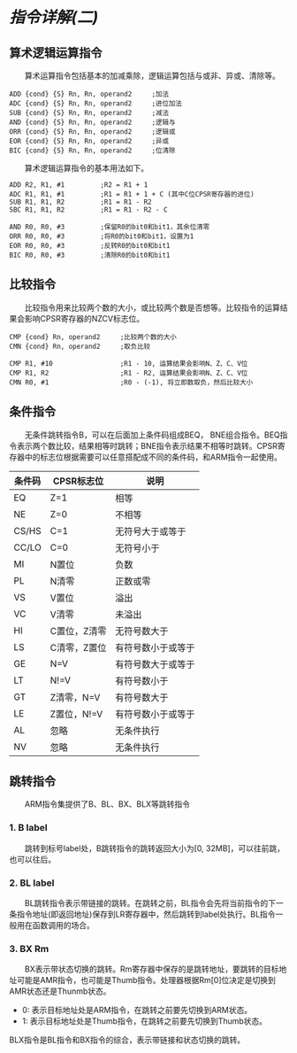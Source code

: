 # *指令详解(二)*

## 算术逻辑运算指令

&emsp;&emsp;算术运算指令包括基本的加减乘除，逻辑运算包括与或非、异或、清除等。

    ADD {cond} {S} Rn, Rn, operand2     ;加法
    ADC {cond} {S} Rn, Rn, operand2     ;进位加法
    SUB {cond} {S} Rn, Rn, operand2     ;减法              
    AND {cond} {S} Rn, Rn, operand2     ;逻辑与  
    ORR {cond} {S} Rn, Rn, operand2     ;逻辑或  
    EOR {cond} {S} Rn, Rn, operand2     ;异或  
    BIC {cond} {S} Rn, Rn, operand2     ;位清除

&emsp;&emsp;算术逻辑运算指令的基本用法如下。
    
    ADD R2, R1, #1         ;R2 = R1 + 1
    ADC R1, R1, #1         ;R1 = R1 + 1 + C (其中C位CPSR寄存器的进位) 
    SUB R1, R1, R2         ;R1 = R1 - R2
    SBC R1, R1, R2         ;R1 = R1 - R2 - C

    AND R0, R0, #3         ;保留R0的bit0和bit1，其余位清零
    ORR R0, R0, #3         ;将R0的bit0和bit1，设置为1
    EOR R0, R0, #3         ;反转R0的bit0和bit1
    BIC R0, R0, #3         ;清除R0的bit0和bit1

## 比较指令

&emsp;&emsp;比较指令用来比较两个数的大小，或比较两个数是否想等。比较指令的运算结果会影响CPSR寄存器的NZCV标志位。

    CMP {cond} Rn, operand2     ;比较两个数的大小
    CMN {cond} Rn, operand2     ;取负比较

    CMP R1, #10                 ;R1 - 10, 运算结果会影响N、Z、C、V位
    CMP R1, R2                  ;R1 - R2, 运算结果会影响N、Z、C、V位
    CMN R0, #1                  ;R0 - (-1), 将立即数取负，然后比较大小

## 条件指令

&emsp;&emsp;无条件跳转指令B，可以在后面加上条件码组成BEQ， BNE组合指令。BEQ指令表示两个数比较，结果相等时跳转；BNE指令表示结果不相等时跳转。CPSR寄存器中的标志位根据需要可以任意搭配成不同的条件码，和ARM指令一起使用。

|条件码|CPSR标志位|说明|
|---|---|---|
|EQ|Z=1|相等|
|NE|Z=0|不相等|
|CS/HS|C=1|无符号大于或等于|
|CC/LO|C=0|无符号小于|
|MI|N置位|负数|
|PL|N清零|正数或零|
|VS|V置位|溢出|
|VC|V清零|未溢出|
|HI|C置位，Z清零|无符号数大于|
|LS|C清零，Z置位|有符号数小于或等于|
|GE|N=V|有符号数大于或等于|
|LT|N!=V|有符号数小于|
|GT|Z清零，N=V|有符号数大于|
|LE|Z置位，N!=V|有符号数小于或等于|
|AL|忽略|无条件执行|
|NV|忽略|无条件执行|

## 跳转指令

&emsp;&emsp;ARM指令集提供了B、BL、BX、BLX等跳转指令

### 1. B label

&emsp;&emsp;跳转到标号label处，B跳转指令的跳转返回大小为[0, 32MB]，可以往前跳，也可以往后。

### 2. BL label

&emsp;&emsp;BL跳转指令表示带链接的跳转。在跳转之前，BL指令会先将当前指令的下一条指令地址(即返回地址)保存到LR寄存器中，然后跳转到label处执行。BL指令一般用在函数调用的场合。

### 3. BX Rm

&emsp;&emsp;BX表示带状态切换的跳转。Rm寄存器中保存的是跳转地址，要跳转的目标地址可能是AMR指令，也可能是Thumb指令。处理器根据Rm[0]位决定是切换到AMR状态还是Thunmb状态。

* 0: 表示目标地址处是ARM指令，在跳转之前要先切换到ARM状态。
* 1: 表示目标地址处是Thumb指令，在跳转之前要先切换到Thumb状态。
  
BLX指令是BL指令和BX指令的综合，表示带链接和状态切换的跳转。
